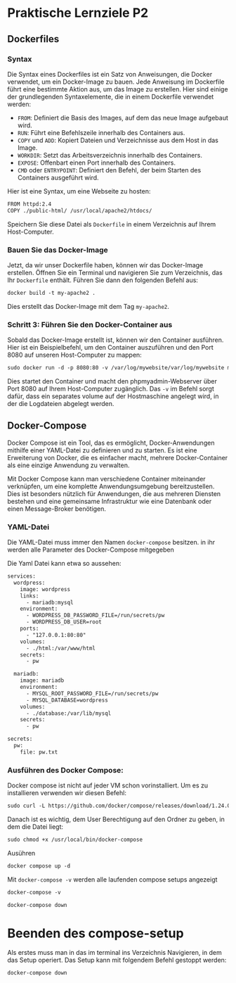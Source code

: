 # Praktische Lernziele P2

 
## Dockerfiles

### Syntax

Die Syntax eines Dockerfiles ist ein Satz von Anweisungen, die Docker verwendet, um ein Docker-Image zu bauen. Jede Anweisung im Dockerfile führt eine bestimmte Aktion aus, um das Image zu erstellen. Hier sind einige der grundlegenden Syntaxelemente, die in einem Dockerfile verwendet werden:

* `FROM`: Definiert die Basis des Images, auf dem das neue Image aufgebaut wird.
* `RUN`: Führt eine Befehlszeile innerhalb des Containers aus.
* `COPY` und `ADD`: Kopiert Dateien und Verzeichnisse aus dem Host in das Image.
* `WORKDIR`: Setzt das Arbeitsverzeichnis innerhalb des Containers.
* `EXPOSE`: Offenbart einen Port innerhalb des Containers.
* `CMD` oder `ENTRYPOINT`: Definiert den Befehl, der beim Starten des Containers ausgeführt wird.

Hier ist eine Syntax, um eine Webseite zu hosten:

```txt
FROM httpd:2.4
COPY ./public-html/ /usr/local/apache2/htdocs/
```

Speichern Sie diese Datei als `Dockerfile` in einem Verzeichnis auf Ihrem Host-Computer.

### Bauen Sie das Docker-Image

Jetzt, da wir unser Dockerfile haben, können wir das Docker-Image erstellen. Öffnen Sie ein Terminal und navigieren Sie zum Verzeichnis, das Ihr `Dockerfile` enthält. Führen Sie dann den folgenden Befehl aus:

```txt
docker build -t my-apache2 .
```

Dies erstellt das Docker-Image mit dem Tag `my-apache2`.

### Schritt 3: Führen Sie den Docker-Container aus

Sobald das Docker-Image erstellt ist, können wir den Container ausführen. Hier ist ein Beispielbefehl, um den Container auszuführen und den Port 8080 auf unseren Host-Computer zu mappen:
```txt
sudo docker run -d -p 8080:80 -v /var/log/mywebsite/var/log/mywebsite my-apache2:latest
```

Dies startet den Container und macht den phpmyadmin-Webserver über Port 8080 auf Ihrem Host-Computer zugänglich. Das `-v` im Befehl sorgt dafür, dass ein separates volume auf der Hostmaschine angelegt wird, in der die Logdateien abgelegt werden. 


## Docker-Compose

Docker Compose ist ein Tool, das es ermöglicht, Docker-Anwendungen mithilfe einer YAML-Datei zu definieren und zu starten. Es ist eine Erweiterung von Docker, die es einfacher macht, mehrere Docker-Container als eine einzige Anwendung zu verwalten.

Mit Docker Compose kann man verschiedene Container miteinander verknüpfen, um eine komplette Anwendungsumgebung bereitzustellen. Dies ist besonders nützlich für Anwendungen, die aus mehreren Diensten bestehen und eine gemeinsame Infrastruktur wie eine Datenbank oder einen Message-Broker benötigen.

### YAML-Datei

Die YAML-Datei muss immer den Namen `docker-compose` besitzen. in ihr werden alle Parameter des Docker-Compose mitgegeben


Die Yaml Datei kann etwa so aussehen:

```txt
services:
  wordpress:
    image: wordpress
    links:
      - mariadb:mysql
    environment:
      - WORDPRESS_DB_PASSWORD_FILE=/run/secrets/pw
      - WORDPRESS_DB_USER=root
    ports:
      - "127.0.0.1:80:80"
    volumes:
      - ./html:/var/www/html
    secrets: 
      - pw 

  mariadb:
    image: mariadb
    environment:
      - MYSQL_ROOT_PASSWORD_FILE=/run/secrets/pw
      - MYSQL_DATABASE=wordpress
    volumes:
      - ./database:/var/lib/mysql
    secrets:
      - pw 

secrets:
  pw:
    file: pw.txt

 ```
### Ausführen des Docker Compose:
Docker compose ist nicht auf jeder VM schon vorinstalliert. Um es zu installieren verwenden wir diesen Befehl:

```txt
sudo curl -L https://github.com/docker/compose/releases/download/1.24.0/docker-compose-$(uname -s)-$(uname -m) -o /usr/local/bin/docker-compose
```
Danach ist es wichtig, dem User Berechtigung auf den Ordner zu geben, in dem die Datei liegt:

```txt
sudo chmod +x /usr/local/bin/docker-compose
```

Ausühren 
```txt
docker compose up -d
```
Mit `docker-compose -v` werden alle laufenden compose setups angezeigt
```txt
docker-compose -v
```

```txt
docker-compose down
```
# Beenden des compose-setup
Als erstes muss man in das im terminal ins Verzeichnis Navigieren, in dem das Setup operiert.
Das Setup kann mit folgendem Befehl gestoppt werden:
```txt
docker-compose down
```
